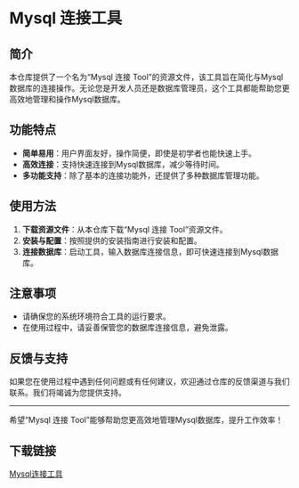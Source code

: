 # Mysql 连接工具

## 简介

本仓库提供了一个名为“Mysql 连接 Tool”的资源文件，该工具旨在简化与Mysql数据库的连接操作。无论您是开发人员还是数据库管理员，这个工具都能帮助您更高效地管理和操作Mysql数据库。

## 功能特点

- **简单易用**：用户界面友好，操作简便，即使是初学者也能快速上手。
- **高效连接**：支持快速连接到Mysql数据库，减少等待时间。
- **多功能支持**：除了基本的连接功能外，还提供了多种数据库管理功能。

## 使用方法

1. **下载资源文件**：从本仓库下载“Mysql 连接 Tool”资源文件。
2. **安装与配置**：按照提供的安装指南进行安装和配置。
3. **连接数据库**：启动工具，输入数据库连接信息，即可快速连接到Mysql数据库。

## 注意事项

- 请确保您的系统环境符合工具的运行要求。
- 在使用过程中，请妥善保管您的数据库连接信息，避免泄露。

## 反馈与支持

如果您在使用过程中遇到任何问题或有任何建议，欢迎通过仓库的反馈渠道与我们联系。我们将竭诚为您提供支持。

---

希望“Mysql 连接 Tool”能够帮助您更高效地管理Mysql数据库，提升工作效率！

## 下载链接

[Mysql连接工具](https://pan.quark.cn/s/215a9da8eff0)